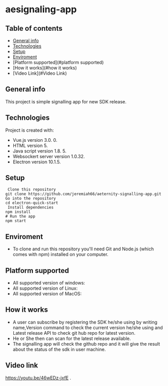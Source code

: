 # aesignaling-app
## Table of contents
* [General info](#general-info)
* [Technologies](#technologies)
* [Setup](#setup)
* [Enviroment](#enviroment)
* [Platform supported](#platform supported)
* [How it works](#how it works)
* [Video Link](#Video Link)

## General info
This project is simple signalling app for new SDK release.
	
## Technologies
Project is created with:
* Vue.js version 3.0. 0.
* HTML version 5.
* Java script version 1.8. 5.
* Websockert server version 1.0.32.
* Electron version 10.1.5.

	
## Setup
```
 Clone this repository
git clone https://github.com/jeremiah66/aeternity-signalling-app.git
Go into the repository
cd electron-quick-start
 Install dependencies
npm install
# Run the app
npm start
```
## Enviroment
* To clone and run this repository you'll need Git and Node.js (which comes with npm) installed on your computer.
## Platform supported
* All supported version of windows:
* All supported version of Linux: 
* All supported version of MacOS:
## How it works
* A user can subscribe by registering the SDK he/she using by writing name,Version command to check the current version he/she using and Latest release API to check git hub repo for latest version.
* He or She then can scan for the latest release available. 
* The signalling app will check the github repo and it will give the result about the status of the sdk in user machine.

## Video link
https://youtu.be/46wEDz-jxfE
.
